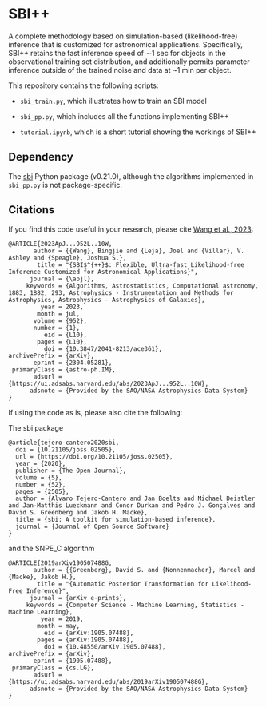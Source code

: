 # SBI++

A complete methodology based on simulation-based (likelihood-free) inference that is customized for astronomical applications. Specifically, SBI++ retains the fast inference speed of ∼1 sec for objects in the observational training set distribution, and additionally permits parameter inference outside of the trained noise and data at ~1 min per object.

This repository contains the following scripts:

* `sbi_train.py`, which illustrates how to train an SBI model

* `sbi_pp.py`, which includes all the functions implementing SBI++

* `tutorial.ipynb`, which is a short tutorial showing the workings of SBI++

## Dependency

The [sbi](https://github.com/sbi-dev/sbi) Python package (v0.21.0), although the algorithms implemented in `sbi_pp.py` is not package-specific.

## Citations

If you find this code useful in your research, please cite [Wang et al., 2023](https://ui.adsabs.harvard.edu/abs/2023ApJ...952L..10W/abstract):

```
@ARTICLE{2023ApJ...952L..10W,
       author = {{Wang}, Bingjie and {Leja}, Joel and {Villar}, V. Ashley and {Speagle}, Joshua S.},
        title = "{SBI$^{++}$: Flexible, Ultra-fast Likelihood-free Inference Customized for Astronomical Applications}",
      journal = {\apjl},
     keywords = {Algorithms, Astrostatistics, Computational astronomy, 1883, 1882, 293, Astrophysics - Instrumentation and Methods for Astrophysics, Astrophysics - Astrophysics of Galaxies},
         year = 2023,
        month = jul,
       volume = {952},
       number = {1},
          eid = {L10},
        pages = {L10},
          doi = {10.3847/2041-8213/ace361},
archivePrefix = {arXiv},
       eprint = {2304.05281},
 primaryClass = {astro-ph.IM},
       adsurl = {https://ui.adsabs.harvard.edu/abs/2023ApJ...952L..10W},
      adsnote = {Provided by the SAO/NASA Astrophysics Data System}
}
```

If using the code as is, please also cite the following:

The sbi package
```
@article{tejero-cantero2020sbi,
  doi = {10.21105/joss.02505},
  url = {https://doi.org/10.21105/joss.02505},
  year = {2020},
  publisher = {The Open Journal},
  volume = {5},
  number = {52},
  pages = {2505},
  author = {Alvaro Tejero-Cantero and Jan Boelts and Michael Deistler and Jan-Matthis Lueckmann and Conor Durkan and Pedro J. Gonçalves and David S. Greenberg and Jakob H. Macke},
  title = {sbi: A toolkit for simulation-based inference},
  journal = {Journal of Open Source Software}
}
```

and the SNPE_C algorithm
```
@ARTICLE{2019arXiv190507488G,
       author = {{Greenberg}, David S. and {Nonnenmacher}, Marcel and {Macke}, Jakob H.},
        title = "{Automatic Posterior Transformation for Likelihood-Free Inference}",
      journal = {arXiv e-prints},
     keywords = {Computer Science - Machine Learning, Statistics - Machine Learning},
         year = 2019,
        month = may,
          eid = {arXiv:1905.07488},
        pages = {arXiv:1905.07488},
          doi = {10.48550/arXiv.1905.07488},
archivePrefix = {arXiv},
       eprint = {1905.07488},
 primaryClass = {cs.LG},
       adsurl = {https://ui.adsabs.harvard.edu/abs/2019arXiv190507488G},
      adsnote = {Provided by the SAO/NASA Astrophysics Data System}
}
```
